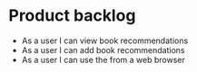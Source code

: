 Product backlog
===

* As a user I can view book recommendations
* As a user I can add book recommendations
* As a user I can use the from a web browser